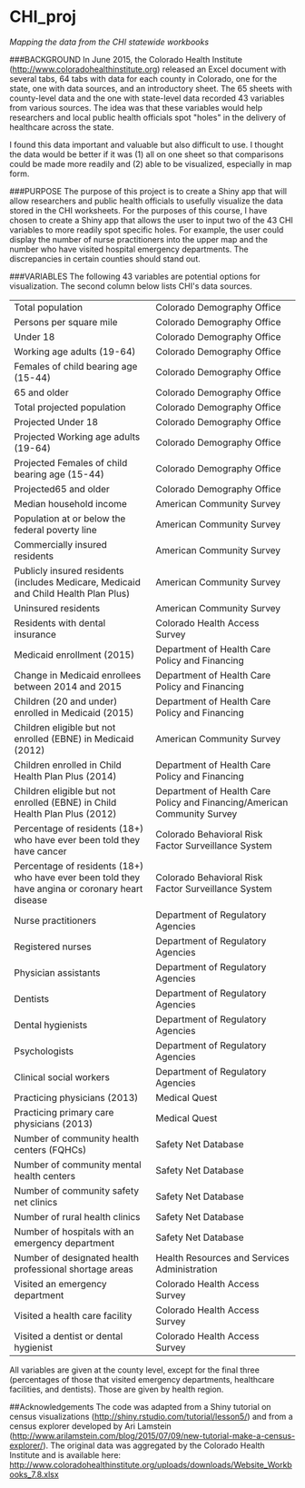 # CHI_proj
<i>Mapping the data from the CHI statewide workbooks</i>

###BACKGROUND
In June 2015, the Colorado Health Institute (http://www.coloradohealthinstitute.org) released an Excel document with several tabs, 64 tabs with data for each county in Colorado, one for the state, one with data sources, and an introductory sheet. The 65 sheets with county-level data and the one with state-level data recorded 43 variables from various sources. The idea was that these variables would help researchers and local public health officials spot "holes" in the delivery of healthcare across the state. 

I found this data important and valuable but also difficult to use. I thought the data would be better if it was (1) all on one sheet so that comparisons could be made more readily and (2) able to be visualized, especially in map form.

###PURPOSE
The purpose of this project is to create a Shiny app that will allow researchers and public health officials to usefully visualize the data stored in the CHI worksheets. For the purposes of this course, I have chosen to create a Shiny app that allows the user to input two of the 43 CHI variables to more readily spot specific holes. For example, the user could display the number of nurse practitioners into the upper map and the number who have visited hospital emergency departments. The discrepancies in certain counties should stand out.

###VARIABLES
The following 43 variables are potential options for visualization. The second column below lists CHI's data sources.
<table style="width:100%">
<tr><td>Total population</td><td>Colorado Demography Office</td></tr>
<tr><td>Persons per square mile</td><td>Colorado Demography Office</td></tr>
<tr><td>Under 18</td><td>Colorado Demography Office</td></tr>
<tr><td>Working age adults (19-64)</td><td>Colorado Demography Office</td></tr>
<tr><td>Females of child bearing age (15-44)</td><td>Colorado Demography Office</td></tr>
<tr><td>65 and older</td><td>Colorado Demography Office</td></tr>
<tr><td>Total projected population </td><td>Colorado Demography Office</td></tr>
<tr><td>Projected Under 18</td><td>Colorado Demography Office</td></tr>
<tr><td>Projected Working age adults (19-64)</td><td>Colorado Demography Office</td></tr>
<tr><td>Projected Females of child bearing age (15-44)</td><td>Colorado Demography Office</td></tr>
<tr><td>Projected65 and older</td><td>Colorado Demography Office</td></tr>
<tr><td>Median household income</td><td>American Community Survey</td></tr>
<tr><td>Population at or below the federal poverty line</td><td>American Community Survey</td></tr>
<tr><td>Commercially insured residents</td><td>American Community Survey</td></tr>
<tr><td>Publicly insured residents (includes Medicare, Medicaid and Child Health Plan Plus)</td><td>American Community Survey</td></tr>
<tr><td>Uninsured residents</td><td>American Community Survey</td></tr>
<tr><td>Residents with dental insurance</td><td>Colorado Health Access Survey</td></tr>
<tr><td>Medicaid enrollment (2015)</td><td>Department of Health Care Policy and Financing</td></tr>
<tr><td>Change in Medicaid enrollees between 2014 and 2015</td><td>Department of Health Care Policy and Financing</td></tr>
<tr><td>Children (20 and under) enrolled in Medicaid (2015)</td><td>Department of Health Care Policy and Financing</td></tr>
<tr><td>Children eligible but not enrolled (EBNE) in Medicaid (2012)</td><td>American Community Survey</td></tr>
<tr><td>Children enrolled in Child Health Plan Plus (2014)</td><td>Department of Health Care Policy and Financing</td></tr>
<tr><td>Children eligible but not enrolled (EBNE) in Child Health Plan Plus (2012)</td><td>Department of Health Care Policy and Financing/American Community Survey</td></tr>
<tr><td>Percentage of residents (18+) who have ever been told they have cancer</td><td>Colorado Behavioral Risk Factor Surveillance System</td></tr>
<tr><td>Percentage of residents (18+) who have ever been told they have angina or coronary heart disease</td><td>Colorado Behavioral Risk Factor Surveillance System</td></tr>
<tr><td>Nurse practitioners</td><td>Department of Regulatory Agencies</td></tr>
<tr><td>Registered nurses</td><td>Department of Regulatory Agencies</td></tr>
<tr><td>Physician assistants</td><td>Department of Regulatory Agencies</td></tr>
<tr><td>Dentists</td><td>Department of Regulatory Agencies</td></tr>
<tr><td>Dental hygienists</td><td>Department of Regulatory Agencies</td></tr>
<tr><td>Psychologists</td><td>Department of Regulatory Agencies</td></tr>
<tr><td>Clinical social workers</td><td>Department of Regulatory Agencies</td></tr>
<tr><td>Practicing physicians (2013)</td><td>Medical Quest</td></tr>
<tr><td>Practicing primary care physicians (2013)</td><td>Medical Quest</td></tr>
<tr><td>Number of community health centers (FQHCs)</td><td>Safety Net Database</td></tr>
<tr><td>Number of community mental health centers</td><td>Safety Net Database</td></tr>
<tr><td>Number of community safety net clinics</td><td>Safety Net Database</td></tr>
<tr><td>Number of rural health clinics</td><td>Safety Net Database</td></tr>
<tr><td>Number of hospitals with an emergency department</td><td>Safety Net Database</td></tr>
<tr><td>Number of designated health professional shortage areas</td><td>Health Resources and Services Administration</td></tr>
<tr><td>Visited an emergency department</td><td>Colorado Health Access Survey</td></tr>
<tr><td>Visited a health care facility</td><td>Colorado Health Access Survey</td></tr>
<tr><td>Visited a dentist or dental hygienist</td><td>Colorado Health Access Survey</td></tr>
</table>
All variables are given at the county level, except for the final three (percentages of those that visited emergency departments, healthcare facilities, and dentists). Those are given by health region.

##Acknowledgements
The code was adapted from a Shiny tutorial on census visualizations (http://shiny.rstudio.com/tutorial/lesson5/) and from a census explorer developed by Ari Lamstein (http://www.arilamstein.com/blog/2015/07/09/new-tutorial-make-a-census-explorer/). The original data was aggregated by the Colorado Health Institute and is available here: http://www.coloradohealthinstitute.org/uploads/downloads/Website_Workbooks_7.8.xlsx
